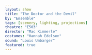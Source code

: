 ```yaml
---
layout: show
title: "The Doctor and the Devil"
by: "Ensemble"
tags: [scenery, lighting, projections]
theatre: "E503"
director: "Mac Kimmerle"
costumes: "Hannah Edelson"
sound: "Louis Umbarger"
featured: true
---
```

